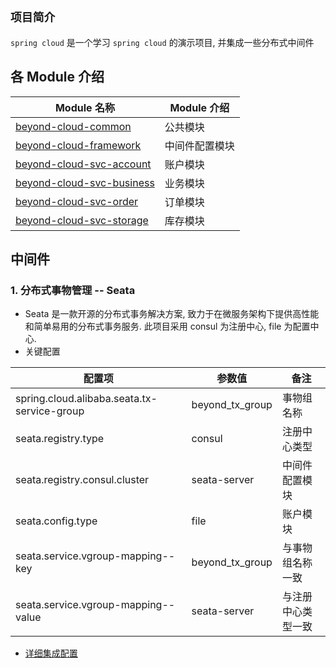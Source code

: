 ## **`项目简介`**
`spring cloud` 是一个学习 `spring cloud` 的演示项目, 并集成一些分布式中间件

## 各 Module 介绍

| Module 名称                                                 | Module 介绍                           |
| ---------------------------------------------------------- | ------------------------------------ |
| [beyond-cloud-common](./beyond-cloud-common)               | 公共模块                               |
| [beyond-cloud-framework](./beyond-cloud-framework)         | 中间件配置模块                          |
| [beyond-cloud-svc-account](./beyond-cloud-svc-account)     | 账户模块                               |
| [beyond-cloud-svc-business](./beyond-cloud-svc-business)   | 业务模块                               |
| [beyond-cloud-svc-order](./beyond-cloud-svc-order)         | 订单模块                               |
| [beyond-cloud-svc-storage](./beyond-cloud-svc-storage)     | 库存模块                               |

## 中间件
### 1. 分布式事物管理 -- Seata
* Seata 是一款开源的分布式事务解决方案, 致力于在微服务架构下提供高性能和简单易用的分布式事务服务. 此项目采用 consul 为注册中心, file 为配置中心.
* 关键配置

| 配置项                                       | 参数值              | 备注                |
| --------------------------------------------| -------------------|--------------------|
| spring.cloud.alibaba.seata.tx-service-group | beyond_tx_group    | 事物组名称           |
| seata.registry.type                         | consul             | 注册中心类型         |
| seata.registry.consul.cluster               | seata-server       | 中间件配置模块        |
| seata.config.type                           | file               | 账户模块             |
| seata.service.vgroup-mapping--key           | beyond_tx_group    | 与事物组名称一致       | 
| seata.service.vgroup-mapping--value         | seata-server       | 与注册中心类型一致     |

* [详细集成配置](./readme/README-SEATA.md)
